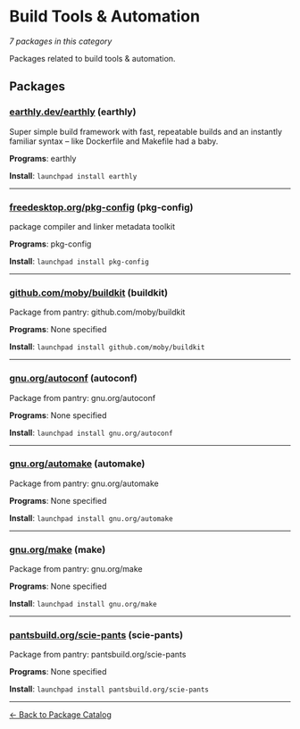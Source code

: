 # Build Tools & Automation

*7 packages in this category*

Packages related to build tools & automation.

## Packages

### [earthly.dev/earthly](../packages/earthly.dev/earthly/index.md) (earthly)

Super simple build framework with fast, repeatable builds and an instantly familiar syntax – like Dockerfile and Makefile had a baby.

**Programs**: earthly

**Install**: `launchpad install earthly`

---

### [freedesktop.org/pkg-config](../packages/freedesktop.org/pkg-config/index.md) (pkg-config)

package compiler and linker metadata toolkit

**Programs**: pkg-config

**Install**: `launchpad install pkg-config`

---

### [github.com/moby/buildkit](../packages/github.com/moby/buildkit.md) (buildkit)

Package from pantry: github.com/moby/buildkit

**Programs**: None specified

**Install**: `launchpad install github.com/moby/buildkit`

---

### [gnu.org/autoconf](../packages/gnu.org/autoconf/index.md) (autoconf)

Package from pantry: gnu.org/autoconf

**Programs**: None specified

**Install**: `launchpad install gnu.org/autoconf`

---

### [gnu.org/automake](../packages/gnu.org/automake/index.md) (automake)

Package from pantry: gnu.org/automake

**Programs**: None specified

**Install**: `launchpad install gnu.org/automake`

---

### [gnu.org/make](../packages/gnu.org/make/index.md) (make)

Package from pantry: gnu.org/make

**Programs**: None specified

**Install**: `launchpad install gnu.org/make`

---

### [pantsbuild.org/scie-pants](../packages/pantsbuild.org/scie-pants/index.md) (scie-pants)

Package from pantry: pantsbuild.org/scie-pants

**Programs**: None specified

**Install**: `launchpad install pantsbuild.org/scie-pants`

---

[← Back to Package Catalog](../package-catalog.md)
